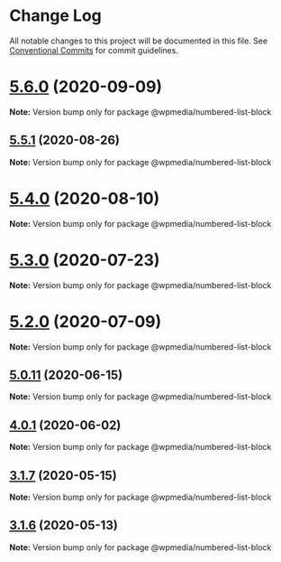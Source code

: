 # Change Log

All notable changes to this project will be documented in this file.
See [Conventional Commits](https://conventionalcommits.org) for commit guidelines.

# [5.6.0](https://github.com/WPMedia/fusion-news-theme-blocks/compare/v5.6.0-beta.0...v5.6.0) (2020-09-09)

**Note:** Version bump only for package @wpmedia/numbered-list-block





## [5.5.1](https://github.com/WPMedia/fusion-news-theme-blocks/compare/v5.5.1-beta.0...v5.5.1) (2020-08-26)

**Note:** Version bump only for package @wpmedia/numbered-list-block





# [5.4.0](https://github.com/WPMedia/fusion-news-theme-blocks/compare/v5.4.0-beta.0...v5.4.0) (2020-08-10)

**Note:** Version bump only for package @wpmedia/numbered-list-block





# [5.3.0](https://github.com/WPMedia/fusion-news-theme-blocks/compare/v5.3.0-beta.0...v5.3.0) (2020-07-23)

**Note:** Version bump only for package @wpmedia/numbered-list-block





# [5.2.0](https://github.com/WPMedia/fusion-news-theme-blocks/compare/v5.2.0-beta.0...v5.2.0) (2020-07-09)

**Note:** Version bump only for package @wpmedia/numbered-list-block





## [5.0.11](https://github.com/WPMedia/fusion-news-theme-blocks/compare/v5.0.11-beta.0...v5.0.11) (2020-06-15)

**Note:** Version bump only for package @wpmedia/numbered-list-block





## [4.0.1](https://github.com/WPMedia/fusion-news-theme-blocks/compare/@wpmedia/numbered-list-block@4.0.1-beta.0...@wpmedia/numbered-list-block@4.0.1) (2020-06-02)

**Note:** Version bump only for package @wpmedia/numbered-list-block





## [3.1.7](https://github.com/WPMedia/fusion-news-theme-blocks/compare/@wpmedia/numbered-list-block@3.1.7-hotfix.0...@wpmedia/numbered-list-block@3.1.7) (2020-05-15)

**Note:** Version bump only for package @wpmedia/numbered-list-block





## [3.1.6](https://github.com/WPMedia/fusion-news-theme-blocks/compare/@wpmedia/numbered-list-block@3.1.6-beta.0...@wpmedia/numbered-list-block@3.1.6) (2020-05-13)

**Note:** Version bump only for package @wpmedia/numbered-list-block
